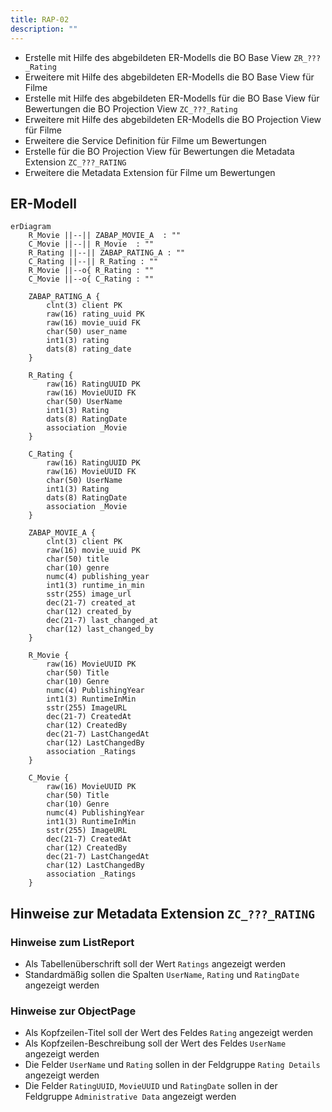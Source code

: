 ```yaml
---
title: RAP-02
description: ""
---
```


- Erstelle mit Hilfe des abgebildeten ER-Modells die BO Base View `ZR_???_Rating`
- Erweitere mit Hilfe des abgebildeten ER-Modells die BO Base View für Filme
- Erstelle mit Hilfe des abgebildeten ER-Modells für die BO Base View für Bewertungen die BO Projection View `ZC_???_Rating`
- Erweitere mit Hilfe des abgebildeten ER-Modells die BO Projection View für Filme
- Erweitere die Service Definition für Filme um Bewertungen
- Erstelle für die BO Projection View für Bewertungen die Metadata Extension `ZC_???_RATING`
- Erweitere die Metadata Extension für Filme um Bewertungen

## ER-Modell

```mermaid
erDiagram
    R_Movie ||--|| ZABAP_MOVIE_A  : ""
    C_Movie ||--|| R_Movie  : ""
    R_Rating ||--|| ZABAP_RATING_A : ""
    C_Rating ||--|| R_Rating : ""
    R_Movie ||--o{ R_Rating : ""
    C_Movie ||--o{ C_Rating : ""

    ZABAP_RATING_A {
        clnt(3) client PK
        raw(16) rating_uuid PK
        raw(16) movie_uuid FK
        char(50) user_name
        int1(3) rating
        dats(8) rating_date
    }

    R_Rating {
        raw(16) RatingUUID PK
        raw(16) MovieUUID FK
        char(50) UserName
        int1(3) Rating
        dats(8) RatingDate
        association _Movie
    }

    C_Rating {
        raw(16) RatingUUID PK
        raw(16) MovieUUID FK
        char(50) UserName
        int1(3) Rating
        dats(8) RatingDate
        association _Movie
    }

    ZABAP_MOVIE_A {
        clnt(3) client PK
        raw(16) movie_uuid PK
        char(50) title
        char(10) genre
        numc(4) publishing_year
        int1(3) runtime_in_min
        sstr(255) image_url
        dec(21-7) created_at
        char(12) created_by
        dec(21-7) last_changed_at
        char(12) last_changed_by
    }

    R_Movie {
        raw(16) MovieUUID PK
        char(50) Title
        char(10) Genre
        numc(4) PublishingYear
        int1(3) RuntimeInMin
        sstr(255) ImageURL
        dec(21-7) CreatedAt
        char(12) CreatedBy
        dec(21-7) LastChangedAt
        char(12) LastChangedBy
        association _Ratings
    }

    C_Movie {
        raw(16) MovieUUID PK
        char(50) Title
        char(10) Genre
        numc(4) PublishingYear
        int1(3) RuntimeInMin
        sstr(255) ImageURL
        dec(21-7) CreatedAt
        char(12) CreatedBy
        dec(21-7) LastChangedAt
        char(12) LastChangedBy
        association _Ratings
    }
```

## Hinweise zur Metadata Extension `ZC_???_RATING`

### Hinweise zum ListReport

- Als Tabellenüberschrift soll der Wert `Ratings` angezeigt werden
- Standardmäßig sollen die Spalten `UserName`, `Rating` und `RatingDate` angezeigt werden

### Hinweise zur ObjectPage

- Als Kopfzeilen-Titel soll der Wert des Feldes `Rating` angezeigt werden
- Als Kopfzeilen-Beschreibung soll der Wert des Feldes `UserName` angezeigt werden
- Die Felder `UserName` und `Rating` sollen in der Feldgruppe `Rating Details` angezeigt werden
- Die Felder `RatingUUID`, `MovieUUID` und `RatingDate` sollen in der Feldgruppe `Administrative Data` angezeigt werden
